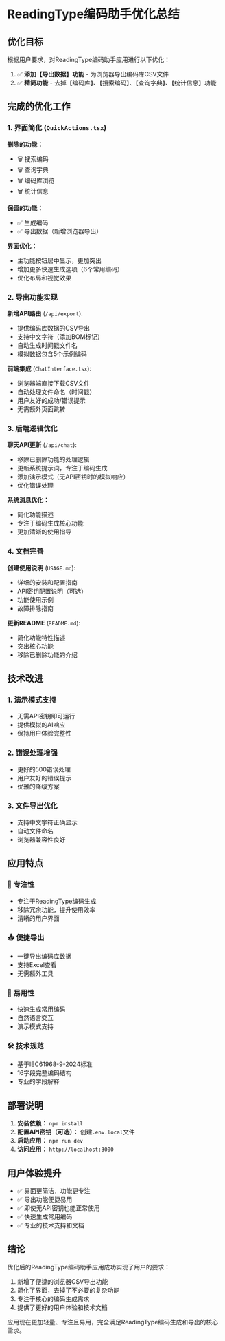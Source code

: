 # ReadingType编码助手优化总结

## 优化目标

根据用户要求，对ReadingType编码助手应用进行以下优化：

1. ✅ **添加【导出数据】功能** - 为浏览器导出编码库CSV文件
2. ✅ **精简功能** - 去掉【编码库】、【搜索编码】、【查询字典】、【统计信息】功能

## 完成的优化工作

### 1. 界面简化 (`QuickActions.tsx`)

**删除的功能：**
- 🗑️ 搜索编码
- 🗑️ 查询字典  
- 🗑️ 编码库浏览
- 🗑️ 统计信息

**保留的功能：**
- ✅ 生成编码
- ✅ 导出数据（新增浏览器导出）

**界面优化：**
- 主功能按钮居中显示，更加突出
- 增加更多快速生成选项（6个常用编码）
- 优化布局和视觉效果

### 2. 导出功能实现

**新增API路由** (`/api/export`):
- 提供编码库数据的CSV导出
- 支持中文字符（添加BOM标记）
- 自动生成时间戳文件名
- 模拟数据包含5个示例编码

**前端集成** (`ChatInterface.tsx`):
- 浏览器端直接下载CSV文件
- 自动处理文件命名（时间戳）
- 用户友好的成功/错误提示
- 无需额外页面跳转

### 3. 后端逻辑优化

**聊天API更新** (`/api/chat`):
- 移除已删除功能的处理逻辑
- 更新系统提示词，专注于编码生成
- 添加演示模式（无API密钥时的模拟响应）
- 优化错误处理

**系统消息优化：**
- 简化功能描述
- 专注于编码生成核心功能
- 更加清晰的使用指导

### 4. 文档完善

**创建使用说明** (`USAGE.md`):
- 详细的安装和配置指南
- API密钥配置说明（可选）
- 功能使用示例
- 故障排除指南

**更新README** (`README.md`):
- 简化功能特性描述
- 突出核心功能
- 移除已删除功能的介绍

## 技术改进

### 1. 演示模式支持
- 无需API密钥即可运行
- 提供模拟的AI响应
- 保持用户体验完整性

### 2. 错误处理增强
- 更好的500错误处理
- 用户友好的错误提示
- 优雅的降级方案

### 3. 文件导出优化
- 支持中文字符正确显示
- 自动文件命名
- 浏览器兼容性良好

## 应用特点

### 🎯 专注性
- 专注于ReadingType编码生成
- 移除冗余功能，提升使用效率
- 清晰的用户界面

### 📤 便捷导出
- 一键导出编码库数据
- 支持Excel查看
- 无需额外工具

### 🚀 易用性
- 快速生成常用编码
- 自然语言交互
- 演示模式支持

### 🛠️ 技术规范
- 基于IEC61968-9-2024标准
- 16字段完整编码结构
- 专业的字段解释

## 部署说明

1. **安装依赖：** `npm install`
2. **配置API密钥（可选）：** 创建`.env.local`文件
3. **启动应用：** `npm run dev`
4. **访问应用：** `http://localhost:3000`

## 用户体验提升

- ✅ 界面更简洁，功能更专注
- ✅ 导出功能便捷易用
- ✅ 即使无API密钥也能正常使用
- ✅ 快速生成常用编码
- ✅ 专业的技术支持和文档

## 结论

优化后的ReadingType编码助手应用成功实现了用户的要求：
1. 新增了便捷的浏览器CSV导出功能
2. 简化了界面，去掉了不必要的复杂功能
3. 专注于核心的编码生成需求
4. 提供了更好的用户体验和技术文档

应用现在更加轻量、专注且易用，完全满足ReadingType编码生成和导出的核心需求。 